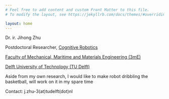 ```yaml
---
# Feel free to add content and custom Front Matter to this file.
# To modify the layout, see https://jekyllrb.com/docs/themes/#overriding-theme-defaults

layout: home
---
```

Dr. ir. Jihong Zhu

Postdoctoral Researcher, [Cognitive Robotics](https://www.tudelft.nl/en/3me/about/departments/cognitive-robotics-cor/)

[Faculty of Mechanical, Maritime and Materials Engineering (3mE)](https://www.tudelft.nl/en/3me/)

[Delft University of Technology (TU Delft)](https://www.tudelft.nl/en)

Aside from my own research, I would like to make robot dribbling the basketball, will work on it in my spare time

Contact: j.zhu-3(at)tudelft(dot)nl
